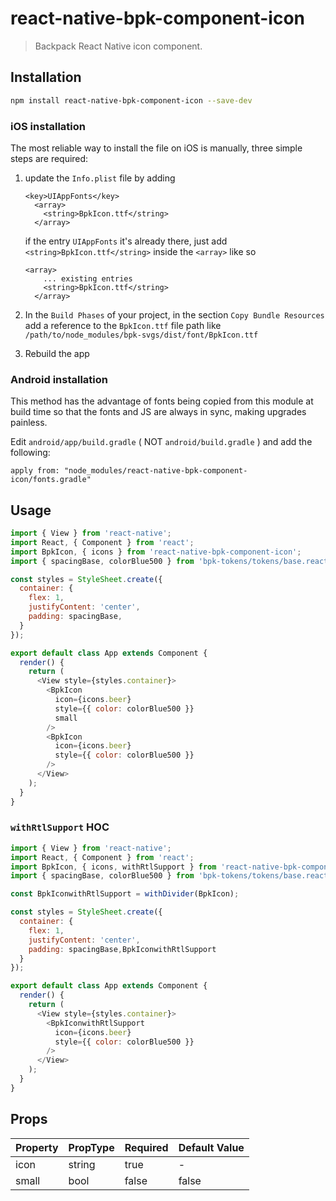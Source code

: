 # react-native-bpk-component-icon

> Backpack React Native icon component.

## Installation

```sh
npm install react-native-bpk-component-icon --save-dev
```

### iOS installation

The most reliable way to install the file on iOS is manually, three simple steps are required:
1. update the `Info.plist` file by adding
    ```
    <key>UIAppFonts</key>
      <array>
        <string>BpkIcon.ttf</string>
      </array>
    ```
    if the entry `UIAppFonts` it's already there, just add `<string>BpkIcon.ttf</string>` inside the `<array>` like so
    ```
    <array>
        ... existing entries
        <string>BpkIcon.ttf</string>
      </array>
    ```
2. In the `Build Phases` of your project, in the section `Copy Bundle Resources` add a reference to the `BpkIcon.ttf` file path like `/path/to/node_modules/bpk-svgs/dist/font/BpkIcon.ttf`

3. Rebuild the app

### Android installation

This method has the advantage of fonts being copied from this module at build time so that the fonts and JS are always in sync, making upgrades painless.

Edit `android/app/build.gradle` ( NOT `android/build.gradle` ) and add the following:

```
apply from: "node_modules/react-native-bpk-component-icon/fonts.gradle"
```

## Usage

```js
import { View } from 'react-native';
import React, { Component } from 'react';
import BpkIcon, { icons } from 'react-native-bpk-component-icon';
import { spacingBase, colorBlue500 } from 'bpk-tokens/tokens/base.react.native';

const styles = StyleSheet.create({
  container: {
    flex: 1,
    justifyContent: 'center',
    padding: spacingBase,
  }
});

export default class App extends Component {
  render() {
    return (
      <View style={styles.container}>
        <BpkIcon
          icon={icons.beer}
          style={{ color: colorBlue500 }}
          small
        />
        <BpkIcon
          icon={icons.beer}
          style={{ color: colorBlue500 }}
        />
      </View>
    );
  }
}
```

### `withRtlSupport` HOC

```js
import { View } from 'react-native';
import React, { Component } from 'react';
import BpkIcon, { icons, withRtlSupport } from 'react-native-bpk-component-icon';
import { spacingBase, colorBlue500 } from 'bpk-tokens/tokens/base.react.native';

const BpkIconwithRtlSupport = withDivider(BpkIcon);

const styles = StyleSheet.create({
  container: {
    flex: 1,
    justifyContent: 'center',
    padding: spacingBase,BpkIconwithRtlSupport
  }
});

export default class App extends Component {
  render() {
    return (
      <View style={styles.container}>
        <BpkIconwithRtlSupport
          icon={icons.beer}
          style={{ color: colorBlue500 }}
        />
      </View>
    );
  }
}
```

## Props

| Property  | PropType  | Required | Default Value |
| --------- | --------- | -------- | ------------- |
| icon      | string    | true     | -             |
| small     | bool      | false    | false         |

